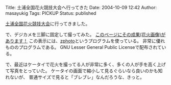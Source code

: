 Title: 土浦全国花火競技大会へ行ってきた
Date: 2004-10-09 12:42
Author: masayukig
Tags: PICKUP
Status: published

[土浦全国花火競技大会](http://www.city.tsuchiura.ibaraki.jp/sight/m01.htm)に行ってきました。

で、デジカメを三脚に固定して撮ってみた。
[このページにその成果(花火画像)があります！](/images/20041002TsuchiuraFireworks/)
この表示には、[zphoto](http://namazu.org/~satoru/zphoto/)というプログラムを使っている。
非常に優れもののプログラムである。
GNU Lesser General Public Licenseで配布されている。

で、最近はケータイで花火を撮ってる人が非常に多く、多くの人が手を高く上げて写真をとっていた。
ケータイの画面で縮小して見るぐらいなら良いのかも知れないが、
普通サイズで見ると「ブレブレ」なんだろうな、きっと。
